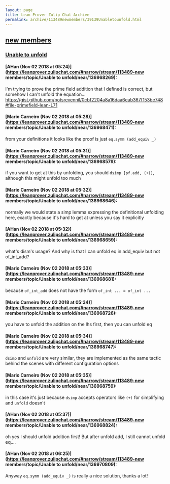 ```yaml
---
layout: page
title: Lean Prover Zulip Chat Archive 
permalink: archive/113489newmembers/39139Unabletounfold.html
---
```


## [new members](index.html)
### [Unable to unfold](39139Unabletounfold.html)

#### [AHan (Nov 02 2018 at 05:24)](https://leanprover.zulipchat.com/#narrow/stream/113489-new members/topic/Unable to unfold/near/136968269):
I'm trying to prove the prime field addition that I defined is correct,  but somehow I can't unfold the equation...
https://gist.github.com/potsrevennil/0cbf2204a8a16daa6eab367f153be748#file-primefield-lean-L71

#### [Mario Carneiro (Nov 02 2018 at 05:28)](https://leanprover.zulipchat.com/#narrow/stream/113489-new members/topic/Unable to unfold/near/136968471):
from your definitions it looks like the proof is just `eq.symm (add_equiv _)`

#### [Mario Carneiro (Nov 02 2018 at 05:31)](https://leanprover.zulipchat.com/#narrow/stream/113489-new members/topic/Unable to unfold/near/136968579):
if you want to get at this by unfolding, you should `dsimp [pf.add, (+)]`, although this might unfold too much

#### [Mario Carneiro (Nov 02 2018 at 05:32)](https://leanprover.zulipchat.com/#narrow/stream/113489-new members/topic/Unable to unfold/near/136968646):
normally we would state a simp lemma expressing the definitional unfolding here, exactly because it's hard to get at unless you say it explicitly

#### [AHan (Nov 02 2018 at 05:32)](https://leanprover.zulipchat.com/#narrow/stream/113489-new members/topic/Unable to unfold/near/136968659):
what's dism's usage?
And why is that I can unfold eq in add_equiv but not of_int_add?

#### [Mario Carneiro (Nov 02 2018 at 05:33)](https://leanprover.zulipchat.com/#narrow/stream/113489-new members/topic/Unable to unfold/near/136968681):
because `of_int_add` does not have the form `of_int ... = of_int ...`

#### [Mario Carneiro (Nov 02 2018 at 05:34)](https://leanprover.zulipchat.com/#narrow/stream/113489-new members/topic/Unable to unfold/near/136968726):
you have to unfold the addition on the lhs first, then you can unfold eq

#### [Mario Carneiro (Nov 02 2018 at 05:34)](https://leanprover.zulipchat.com/#narrow/stream/113489-new members/topic/Unable to unfold/near/136968747):
`dsimp` and `unfold` are very similar, they are implemented as the same tactic behind the scenes with different configuration options

#### [Mario Carneiro (Nov 02 2018 at 05:35)](https://leanprover.zulipchat.com/#narrow/stream/113489-new members/topic/Unable to unfold/near/136968759):
in this case it's just because `dsimp` accepts operators like `(+)` for simplifying and `unfold` doesn't

#### [AHan (Nov 02 2018 at 05:37)](https://leanprover.zulipchat.com/#narrow/stream/113489-new members/topic/Unable to unfold/near/136968824):
oh yes  I should unfold addition first!
But after unfold add, I still cannot unfold eq....

#### [AHan (Nov 02 2018 at 06:25)](https://leanprover.zulipchat.com/#narrow/stream/113489-new members/topic/Unable to unfold/near/136970809):
Anyway `eq.symm (add_equiv _)` is really a nice solution, thanks a lot!

